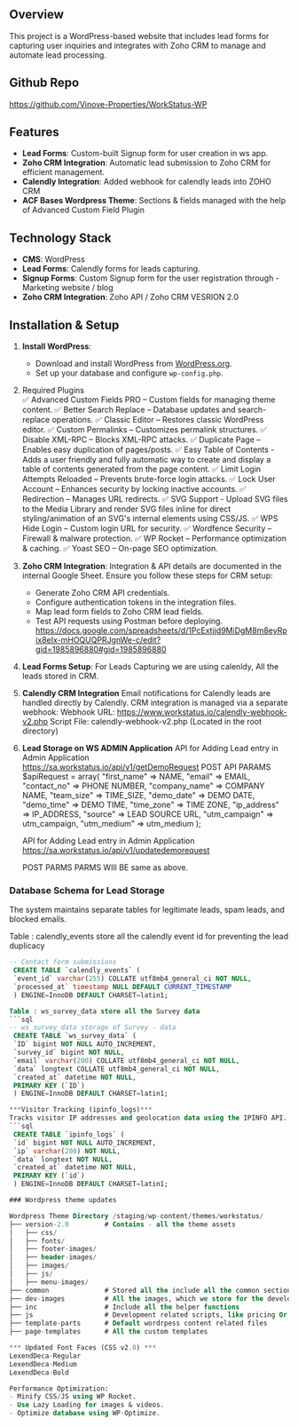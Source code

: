 ## Overview
This project is a WordPress-based website that includes lead forms for capturing user inquiries and integrates with Zoho CRM to manage and automate lead processing.

## Github Repo
https://github.com/Vinove-Properties/WorkStatus-WP

## Features
- **Lead Forms**: Custom-built Signup form for user creation in ws app.
- **Zoho CRM Integration**: Automatic lead submission to Zoho CRM for efficient management.
- **Calendly Integration**: Added webhook for calendly leads into ZOHO CRM
- **ACF Bases Wordpress Theme**: Sections & fields managed with the help of Advanced Custom Field Plugin

## Technology Stack
- **CMS**: WordPress
- **Lead Forms**: Calendly forms for leads capturing.
- **Signup Forms**: Custom Signup form for the user registration through - Marketing website / blog
- **Zoho CRM Integration**: Zoho API / Zoho CRM VESRION 2.0

## Installation & Setup
1. **Install WordPress**:
   - Download and install WordPress from [WordPress.org](https://wordpress.org/).
   - Set up your database and configure `wp-config.php`.

2. Required Plugins   
   ✅ Advanced Custom Fields PRO – Custom fields for managing theme content.
   ✅ Better Search Replace – Database updates and search-replace operations.
   ✅ Classic Editor – Restores classic WordPress editor.
   ✅ Custom Permalinks – Customizes permalink structures.
   ✅ Disable XML-RPC – Blocks XML-RPC attacks.
   ✅ Duplicate Page – Enables easy duplication of pages/posts.
   ✅ Easy Table of Contents - Adds a user friendly and fully automatic way to create and display a table of contents generated from the page content.
   ✅ Limit Login Attempts Reloaded – Prevents brute-force login attacks.
   ✅ Lock User Account – Enhances security by locking inactive accounts.
   ✅ Redirection – Manages URL redirects.
   ✅ SVG Support - Upload SVG files to the Media Library and render SVG files inline for direct styling/animation of an SVG's internal elements using CSS/JS.
   ✅ WPS Hide Login – Custom login URL for security.
   ✅ Wordfence Security – Firewall & malware protection.
   ✅ WP Rocket – Performance optimization & caching.
   ✅ Yoast SEO – On-page SEO optimization.

3. **Zoho CRM Integration**:
   Integration & API details are documented in the internal Google Sheet. Ensure you follow these steps for CRM setup:
   - Generate Zoho CRM API credentials.
   - Configure authentication tokens in the integration files.
   - Map lead form fields to Zoho CRM lead fields.
   - Test API requests using Postman before deploying.
   https://docs.google.com/spreadsheets/d/1PcExtjjd9MiDgM8m8eyRpix8eIx-mHOQUQPRJgnWe-c/edit?gid=1985896880#gid=1985896880


4. **Lead Forms Setup**:
   For Leads Capturing we are using calenldy, All the leads stored in CRM.
   

5. **Calendly CRM Integration**
   Email notifications for Calendly leads are handled directly by Calendly.
   CRM integration is managed via a separate webhook:
   Webhook URL: https://www.workstatus.io/calendly-webhook-v2.php
   Script File: calendly-webhook-v2.php (Located in the root directory)

6. **Lead Storage on WS ADMIN Application**
    API for Adding Lead entry in Admin Application     
    https://sa.workstatus.io/api/v1/getDemoRequest
    POST API PARAMS
    $apiRequest = array(
        "first_name"    => NAME,
        "email"         => EMAIL,
        "contact_no"    => PHONE NUMBER,
        "company_name"  => COMPANY NAME,
        "team_size"     => TIME_SIZE,
        "demo_date"     => DEMO DATE,
        "demo_time"     => DEMO TIME,
        "time_zone"     => TIME ZONE,
        "ip_address"    => IP_ADDRESS,
        "source"        => LEAD SOURCE URL,
        "utm_campaign"  => utm_campaign,
        "utm_medium"    => utm_medium
    );

    API for Adding Lead entry in Admin Application     
    https://sa.workstatus.io/api/v1/updatedemorequest

    POST PARMS PARMS WIll BE same as above.

### Database Schema for Lead Storage
   The system maintains separate tables for legitimate leads, spam leads, and blocked emails.

   Table : calendly_events store all the calendly event id for preventing the lead duplicacy
   ```sql
   -- Contact form submissions
    CREATE TABLE `calendly_events` (
    `event_id` varchar(255) COLLATE utf8mb4_general_ci NOT NULL,
    `processed_at` timestamp NULL DEFAULT CURRENT_TIMESTAMP
    ) ENGINE=InnoDB DEFAULT CHARSET=latin1;

   Table : ws_survey_data store all the Survey data
   ```sql
   -- ws_survey_data storage of Survey - data 
    CREATE TABLE `ws_survey_data` (
    `ID` bigint NOT NULL AUTO_INCREMENT,
    `survey_id` bigint NOT NULL,
    `email` varchar(200) COLLATE utf8mb4_general_ci NOT NULL,
    `data` longtext COLLATE utf8mb4_general_ci NOT NULL,
    `created_at` datetime NOT NULL,
    PRIMARY KEY (`ID`)
    ) ENGINE=InnoDB DEFAULT CHARSET=latin1;

   ***Visitor Tracking (ipinfo_logs)***
   Tracks visitor IP addresses and geolocation data using the IPINFO API.
   ```sql
    CREATE TABLE `ipinfo_logs` (
    `id` bigint NOT NULL AUTO_INCREMENT,
    `ip` varchar(200) NOT NULL,
    `data` longtext NOT NULL,
    `created_at` datetime NOT NULL,
    PRIMARY KEY (`id`)
    ) ENGINE=InnoDB DEFAULT CHARSET=latin1;

### Wordpress theme updates

Wordpress Theme Directory /staging/wp-content/themes/workstatus/
├── version-2.0         # Contains - all the theme assets
│   ├── css/
│   ├── fonts/
│   ├── footer-images/
│   ├── header-images/
│   ├── images/
│   ├── js/
│   ├── menu-images/
├── common              # Stored all the include all the common section file
├── dev-images          # All the images, which we store for the development process
├── inc                 # Include all the helper functions
├── js                  # Development related scripts, like pricing Or calculators
├── template-parts      # Default wordrpess content related files
├── page-templates      # All the custom templates

*** Updated Font Faces (CSS v2.0) ***
LexendDeca-Regular
LexendDeca-Medium
LexendDeca-Bold

Performance Optimization:
- Minify CSS/JS using WP Rocket.
- Use Lazy Loading for images & videos.
- Optimize database using WP-Optimize.